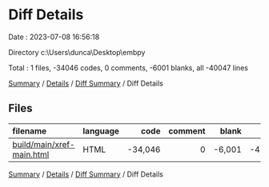 # Diff Details

Date : 2023-07-08 16:56:18

Directory c:\\Users\\dunca\\Desktop\\embpy

Total : 1 files,  -34046 codes, 0 comments, -6001 blanks, all -40047 lines

[Summary](results.md) / [Details](details.md) / [Diff Summary](diff.md) / Diff Details

## Files
| filename | language | code | comment | blank | total |
| :--- | :--- | ---: | ---: | ---: | ---: |
| [build/main/xref-main.html](/build/main/xref-main.html) | HTML | -34,046 | 0 | -6,001 | -40,047 |

[Summary](results.md) / [Details](details.md) / [Diff Summary](diff.md) / Diff Details